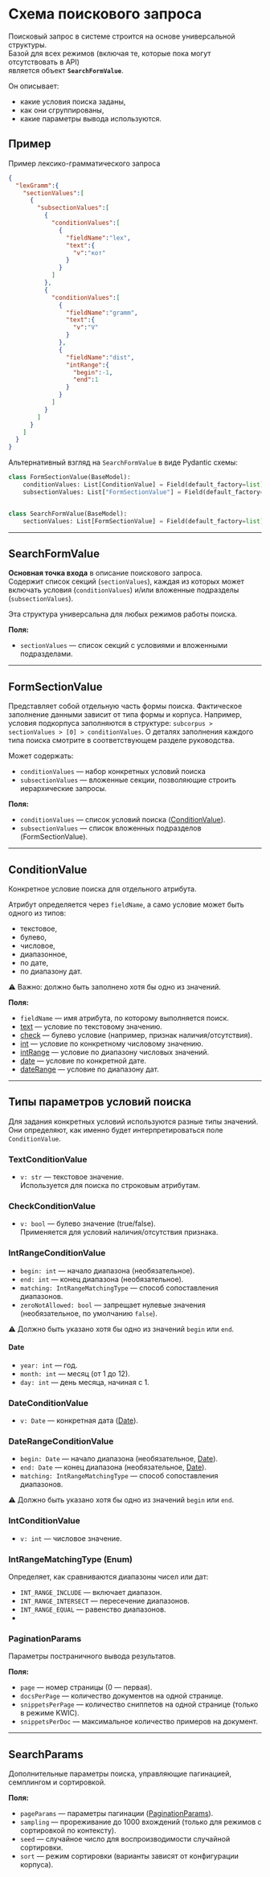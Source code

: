 # Схема поискового запроса

Поисковый запрос в системе строится на основе универсальной структуры.  
Базой для всех режимов (включая те, которые пока могут отсутствовать в API)  
является объект **`SearchFormValue`**.  

Он описывает:
- какие условия поиска заданы,
- как они сгруппированы,
- какие параметры вывода используются.

## Пример
Пример лексико-грамматического запроса
```json
{
  "lexGramm":{
    "sectionValues":[
      {
        "subsectionValues":[
          {
            "conditionValues":[
              {
                "fieldName":"lex",
                "text":{
                  "v":"кот"
                }
              }
            ]
          },
          {
            "conditionValues":[
              {
                "fieldName":"gramm",
                "text":{
                  "v":"V"
                }
              },
              {
                "fieldName":"dist",
                "intRange":{
                  "begin":-1,
                  "end":1
                }
              }
            ]
          }
        ]
      }
    ]
  }
}
```

Альтернативный взгляд на `SearchFormValue` в виде Pydantic схемы:

```python
class FormSectionValue(BaseModel):
    conditionValues: List[ConditionValue] = Field(default_factory=list)
    subsectionValues: List["FormSectionValue"] = Field(default_factory=list)


class SearchFormValue(BaseModel):
    sectionValues: List[FormSectionValue] = Field(default_factory=list)
```

---

## SearchFormValue

**Основная точка входа** в описание поискового запроса.  
Содержит список секций (`sectionValues`), каждая из которых может включать условия (`conditionValues`) и/или вложенные подразделы (`subsectionValues`).  

Эта структура универсальна для любых режимов работы поиска.  

**Поля:**
- `sectionValues` — список секций с условиями и вложенными подразделами.

---

## FormSectionValue
Представляет собой отдельную часть формы поиска.
Фактическое заполнение данными зависит от типа формы и корпуса. Например, условия подкорпуса заполняются в структуре: `subcorpus > sectionValues > [0] > conditionValues`. О деталях заполнения каждого типа поиска смотрите в соответствующем разделе руководства.

Может содержать:
- `conditionValues` — набор конкретных условий поиска
- `subsectionValues` — вложенные секции, позволяющие строить иерархические запросы.
  
**Поля:**
- `conditionValues` — список условий поиска ([ConditionValue](#conditionValue)).  
- `subsectionValues` — список вложенных подразделов (FormSectionValue).  

---

## ConditionValue

Конкретное условие поиска для отдельного атрибута.  

Атрибут определяется через `fieldName`, а само условие может быть одного из типов:  
- текстовое,  
- булево,  
- числовое,  
- диапазонное,  
- по дате,  
- по диапазону дат.  

⚠️ Важно: должно быть заполнено хотя бы одно из значений.  

**Поля:**
- `fieldName` — имя атрибута, по которому выполняется поиск.  
- [text](#textconditionvalue) — условие по текстовому значению.  
- [check](#checkconditionvalue) — булево условие (например, признак наличия/отсутствия).  
- [int](#intconditionvalue) — условие по конкретному числовому значению.  
- [intRange](#intrangeconditionvalue) — условие по диапазону числовых значений.  
- [date](#dateconditionvalue) — условие по конкретной дате.  
- [dateRange](#daterangeconditionvalue) — условие по диапазону дат.  

---

## Типы параметров условий поиска

Для задания конкретных условий используются разные типы значений.  
Они определяют, как именно будет интерпретироваться поле `ConditionValue`.

### TextConditionValue
- `v: str` — текстовое значение.  
Используется для поиска по строковым атрибутам.

### CheckConditionValue
- `v: bool` — булево значение (true/false).  
Применяется для условий наличия/отсутствия признака.

### IntRangeConditionValue
- `begin: int` — начало диапазона (необязательное).  
- `end: int` — конец диапазона (необязательное).  
- `matching: IntRangeMatchingType` — способ сопоставления диапазонов.  
- `zeroNotAllowed: bool` — запрещает нулевые значения (необязательное, по умолчанию `false`).  

⚠️ Должно быть указано хотя бы одно из значений `begin` или `end`.

#### Date
- `year: int` — год.  
- `month: int` — месяц (от 1 до 12).  
- `day: int` — день месяца, начиная с 1.  

### DateConditionValue
- `v: Date` — конкретная дата ([Date](#date)).  

### DateRangeConditionValue
- `begin: Date` — начало диапазона (необязательное, [Date](#date)).  
- `end: Date` — конец диапазона (необязательное, [Date](#date)).  
- `matching: IntRangeMatchingType` — способ сопоставления диапазонов.  

⚠️ Должно быть указано хотя бы одно из значений `begin` или `end`.

### IntConditionValue
- `v: int` — числовое значение.  

### IntRangeMatchingType (Enum)
Определяет, как сравниваются диапазоны чисел или дат:  
- `INT_RANGE_INCLUDE` — включает диапазон.  
- `INT_RANGE_INTERSECT` — пересечение диапазонов.  
- `INT_RANGE_EQUAL` — равенство диапазонов. 
- 
### PaginationParams

Параметры постраничного вывода результатов.  

**Поля:**
- `page` — номер страницы (0 — первая).  
- `docsPerPage` — количество документов на одной странице.  
- `snippetsPerPage` — количество сниппетов на одной странице (только в режиме KWIC).  
- `snippetsPerDoc` — максимальное количество примеров на документ.  

---

## SearchParams

Дополнительные параметры поиска, управляющие пагинацией, семплингом и сортировкой.  

**Поля:**
- `pageParams` — параметры пагинации ([PaginationParams](#paginationParams)).  
- `sampling` — прореживание до 1000 вхождений (только для режимов с сортировкой по контексту).  
- `seed` — случайное число для воспроизводимости случайной сортировки.  
- `sort` — режим сортировки (варианты зависят от конфигурации корпуса).  